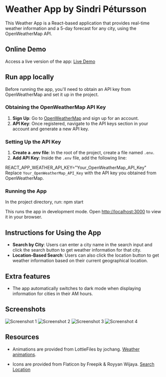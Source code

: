 # Weather App by Sindri Pétursson

This Weather App is a React-based application that provides real-time weather information and a 5-day forecast for any city, using the OpenWeatherMap API.

## Online Demo

Access a live version of the app: [Live Demo](https://weather-a1cf4.web.app/)

## Run app locally

Before running the app, you'll need to obtain an API key from OpenWeatherMap and set it up in the project.

### Obtaining the OpenWeatherMap API Key

1. **Sign Up**: Go to [OpenWeatherMap](https://openweathermap.org/) and sign up for an account.
2. **API Key**: Once registered, navigate to the API keys section in your account and generate a new API key.

### Setting Up the API Key

1. **Create a .env file**: In the root of the project, create a file named `.env`.
2. **Add API Key**: Inside the `.env` file, add the following line:

REACT_APP_WEATHER_API_KEY="Your_OpenWeatherMap_API_Key"
Replace `Your_OpenWeatherMap_API_Key` with the API key you obtained from OpenWeatherMap.

### Running the App

In the project directory, run:
npm start

This runs the app in development mode. Open [http://localhost:3000](http://localhost:3000) to view it in your browser.

## Instructions for Using the App

- **Search by City**: Users can enter a city name in the search input and click the search button to get weather information for that city.
- **Location-Based Search**: Users can also click the location button to get weather information based on their current geographical location.

## Extra features

- The app automatically switches to dark mode when displaying information for cities in their AM hours.

## Screenshots

![Screenshot 1](https://res.cloudinary.com/sindripet/image/upload/v1700418398/weatherapp/Weather1_qq3ulc.png)
![Screenshot 2](https://res.cloudinary.com/sindripet/image/upload/v1700418398/weatherapp/Weather2_tmu6hr.png)
![Screenshot 3](https://res.cloudinary.com/sindripet/image/upload/v1700418398/weatherapp/Weather3_bqnxzg.png)
![Screenshot 4](https://res.cloudinary.com/sindripet/image/upload/v1700418398/weatherapp/Weather4_ukhgxy.png)

## Resources

- Animations are provided from LottieFiles by jochang.
  [Weather animations](https://lottiefiles.com/vdr0uy2wwsoljqtc).

- Icons are provided from Flaticon by Freepik & Royyan Wijaya.
[Search](https://www.flaticon.com/free-icon/search_3031293?term=search&page=1&position=4&origin=search&related_id=3031293)
[Location](https://www.flaticon.com/free-icon/location_1008001?term=location&page=1&position=35&origin=search&related_id=1008001)
